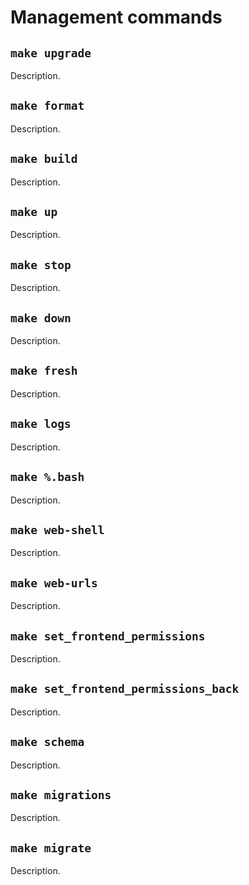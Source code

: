 # Management commands

## `make upgrade`

Description.

## `make format`

Description.

## `make build`

Description.

## `make up`

Description.

## `make stop`

Description.

## `make down`

Description.

## `make fresh`

Description.

## `make logs`

Description.

## `make %.bash`

Description.

## `make web-shell`

Description.

## `make web-urls`

Description.

## `make set_frontend_permissions`

Description.

## `make set_frontend_permissions_back`

Description.

## `make schema`

Description.

## `make migrations`

Description.

## `make migrate`

Description.

